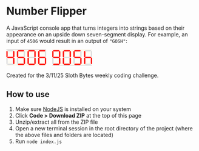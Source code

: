 # Number Flipper
A JavaScript console app that turns integers into strings based on their appearance on an upside down seven-segment display. For example, an input of `4506` would result in an output of `"GOSH"`:

![4506 on a seven-segment display](4506.png) &nbsp;&nbsp; ![GOSH (4506 flipped upside down) on a seven-segment display](GOSH.png)

Created for the 3/11/25 Sloth Bytes weekly coding challenge.

## How to use
1. Make sure [NodeJS](https://nodejs.org) is installed on your system
2. Click **Code > Download ZIP** at the top of this page
3. Unzip/extract all from the ZIP file
4. Open a new terminal session in the root directory of the project (where the above files and folders are located)
5. Run `node index.js`

